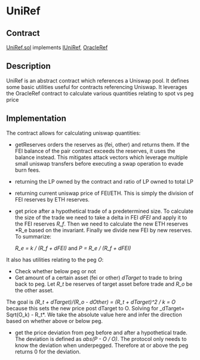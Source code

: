 # UniRef

## Contract

[UniRef.sol](https://github.com/fei-protocol/fei-protocol-core/blob/master/contracts/refs/UniRef.sol) implements [IUniRef](https://github.com/fei-protocol/fei-protocol-core/wiki/IUniRef), [OracleRef](https://github.com/fei-protocol/fei-protocol-core/wiki/OracleRef)

## Description

UniRef is an abstract contract which references a Uniswap pool. It defines some basic utilities useful for contracts referencing Uniswap. It leverages the OracleRef contract to calculate various quantities relating to spot vs peg price

## Implementation

The contract allows for calculating uniswap quantities:

* getReserves orders the reserves as \(fei, other\) and returns them. If the FEI balance of the pair contract exceeds the reserves, it uses the balance instead. This mitigates attack vectors which leverage multiple small uniswap transfers before executing a swap operation to evade burn fees.
* returning the LP owned by the contract and ratio of LP owned to total LP
* returning current uniswap price of FEI/ETH. This is simply the division of FEI reserves by ETH reserves.
* get price after a hypothetical trade of a predetermined size. To calculate the size of the trade we need to take a delta in FEI _dFEI_ and apply it to the FEI reserves _R\_f_. Then we need to calculate the new ETH reserves \*R\_e based on the invariant. Finally we divide new FEI by new reserves. To summarize:

  _R\_e = k / \(R\_f + dFEI\)_ and _P = R\_e / \(R\_f + dFEI\)_

It also has utilities relating to the peg _O_:

* Check whether below peg or not
* Get amount of a certain asset \(fei or other\) _dTarget_ to trade to bring back to peg. Let _R\_t_ be reserves of target asset before trade and _R\_o_ be the other asset.

The goal is _\(R\_t + dTarget\)/\(R\_o - dOther\) = \(R\_t + dTarget\)^2 / k = O_ because this sets the new price post dTarget to O. Solving for \_dTarget= Sqrt\(O\_k\) - R\_t\*. We take the absolute value here and infer the direction based on whether above or below peg.

* get the price deviation from peg before and after a hypothetical trade. The deviation is defined as _abs\(P - O / O\)_. The protocol only needs to know the deviation when underpegged. Therefore at or above the peg returns 0 for the deviation. 

